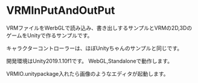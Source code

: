 # VRMInPutAndOutPut
VRMファイルをWerbGLで読み込み、書き出しするサンプルとVRMの2D,3DのゲームをUnityで作るサンプルです。

キャラクターコントローラーは、ほぼUnityちゃんのサンプルと同じです。

開発環境はUnity2019.1.10f1です。
WebGL,Standaloneで動作します。

VRMIO.unitypackage入れたら画像のようなエディタが起動します。


